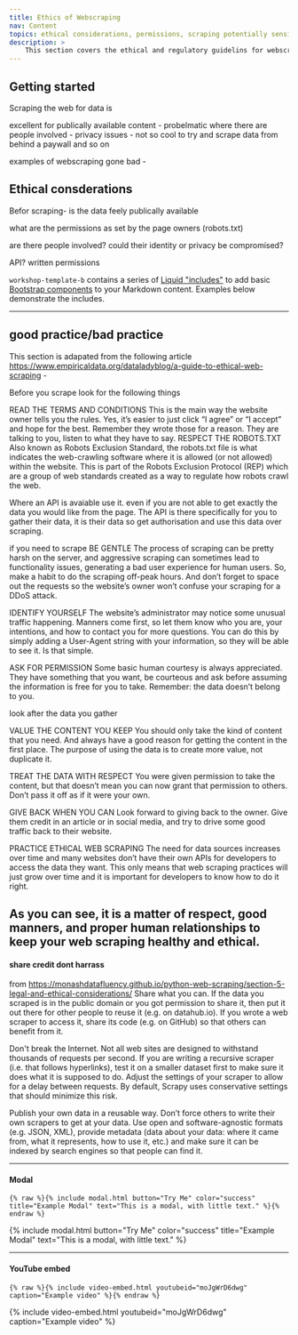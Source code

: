```yaml
---
title: Ethics of Webscraping
nav: Content
topics: ethical considerations, permissions, scraping potentially sensitive data
description: >
    This section covers the ethical and regulatory guidelins for webscraping for research.   
---
```


## Getting started  

Scraping the web for data is

excellent for publically available content - 
probelmatic where there are people involved - privacy issues - 
not so cool to try and scrape data from behind a paywall and so on

examples of webscraping gone bad - 





## Ethical consderations

Befor scraping-
is the data feely publically available

what are the permissions as set by the page owners (robots.txt)

are there people involved?  could their identity or privacy be compromised?

API?
written permissions



`workshop-template-b` contains a series of [Liquid "includes"](https://jekyllrb.com/docs/includes/) to add basic [Bootstrap components](https://getbootstrap.com/docs/4.1/components/) to your Markdown content.
Examples below demonstrate the includes.

--------

## good practice/bad practice
This section is adapated from the following article
https://www.empiricaldata.org/dataladyblog/a-guide-to-ethical-web-scraping -

Before you scrape look for the following things 

READ THE TERMS AND CONDITIONS
This is the main way the website owner tells you the rules. Yes, it’s easier to just click “I agree” or “I accept” and hope for the best. Remember they wrote those for a reason. They are talking to you, listen to what they have to say.
RESPECT THE ROBOTS.TXT
Also known as Robots Exclusion Standard, the robots.txt file is what indicates the web-crawling software where it is allowed (or not allowed) within the website. This is part of the Robots Exclusion Protocol (REP) which are a group of web standards created as a way to regulate how robots crawl the web.

Where an API is avaiable use it.  even if you are not able to get exactly the data you would like from the page.  The API is there specifically for you to gather their data, it is  their data so get authorisation and use this data over scraping. 


if you need to scrape 
BE GENTLE
The process of scraping can be pretty harsh on the server, and aggressive scraping can sometimes lead to functionality issues, generating a bad user experience for human users. So, make a habit to do the scraping off-peak hours. And don’t forget to space out the requests so the website’s owner won’t confuse your scraping for a DDoS attack.

IDENTIFY YOURSELF
The website’s administrator may notice some unusual traffic happening. Manners come first, so let them know who you are, your intentions, and how to contact you for more questions. You can do this by simply adding a User-Agent string with your information, so they will be able to see it. Is that simple.

ASK FOR PERMISSION
Some basic human courtesy is always appreciated. They have something that you want, be courteous and ask before assuming the information is free for you to take. Remember: the data doesn’t belong to you.

look after the data you gather 

VALUE THE CONTENT YOU KEEP
You should only take the kind of content that you need. And always have a good reason for getting the content in the first place. The purpose of using the data is to create more value, not duplicate it. 

TREAT THE DATA WITH RESPECT 
You were given permission to take the content, but that doesn’t mean you can now grant that permission to others. Don’t pass it off as if it were your own. 

GIVE BACK WHEN YOU CAN
Look forward to giving back to the owner. Give them credit in an article or in social media, and try to drive some good traffic back to their website.

PRACTICE ETHICAL WEB SCRAPING
The need for data sources increases over time and many websites don’t have their own APIs for developers to access the data they want. This only means that web scraping practices will just grow over time and it is important for developers to know how to do it right.

As you can see, it is a matter of respect, good manners, and proper human relationships to keep your web scraping healthy and ethical.
----------

#### share credit dont harrass
from https://monashdatafluency.github.io/python-web-scraping/section-5-legal-and-ethical-considerations/ 
Share what you can. If the data you scraped is in the public domain or you got permission to share it, then put it out there for other people to reuse it (e.g. on datahub.io). If you wrote a web scraper to access it, share its code (e.g. on GitHub) so that others can benefit from it.

Don't break the Internet. Not all web sites are designed to withstand thousands of requests per second. If you are writing a recursive scraper (i.e. that follows hyperlinks), test it on a smaller dataset first to make sure it does what it is supposed to do. Adjust the settings of your scraper to allow for a delay between requests. By default, Scrapy uses conservative settings that should minimize this risk.

Publish your own data in a reusable way. Don’t force others to write their own scrapers to get at your data. Use open and software-agnostic formats (e.g. JSON, XML), provide metadata (data about your data: where it came from, what it represents, how to use it, etc.) and make sure it can be indexed by search engines so that people can find it.

---------


#### Modal

`{% raw %}{% include modal.html button="Try Me" color="success" title="Example Modal" text="This is a modal, with little text." %}{% endraw %}`

{% include modal.html button="Try Me" color="success" title="Example Modal" text="This is a modal, with little text." %}

-------------

#### YouTube embed

`{% raw %}{% include video-embed.html youtubeid="moJgWrD6dwg" caption="Example video" %}{% endraw %}`

{% include video-embed.html youtubeid="moJgWrD6dwg" caption="Example video" %}
